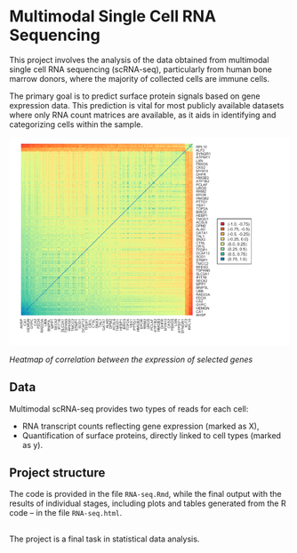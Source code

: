 
# Multimodal Single Cell RNA Sequencing

This project involves the analysis of the data obtained from multimodal single cell RNA sequencing (scRNA-seq), particularly from human bone marrow donors, where the majority of collected cells are immune cells.


The primary goal is to predict surface protein signals based on gene expression data. This prediction is vital for most publicly available datasets where only RNA count matrices are available, as it aids in identifying and categorizing cells within the sample.

<p align="center">
  <img src="images/heatmap.png" />
</p>

*Heatmap of correlation between the expression of selected genes*

## Data
Multimodal scRNA-seq provides two types of reads for each cell:

* RNA transcript counts reflecting gene expression (marked as X),
* Quantification of surface proteins, directly linked to cell types (marked as y).

## Project structure
The code is provided in the file ```RNA-seq.Rmd```, while the final output with the results of individual stages, including plots and tables generated from the R code – in the file ```RNA-seq.html```.

##
The project is a final task in statistical data analysis.
